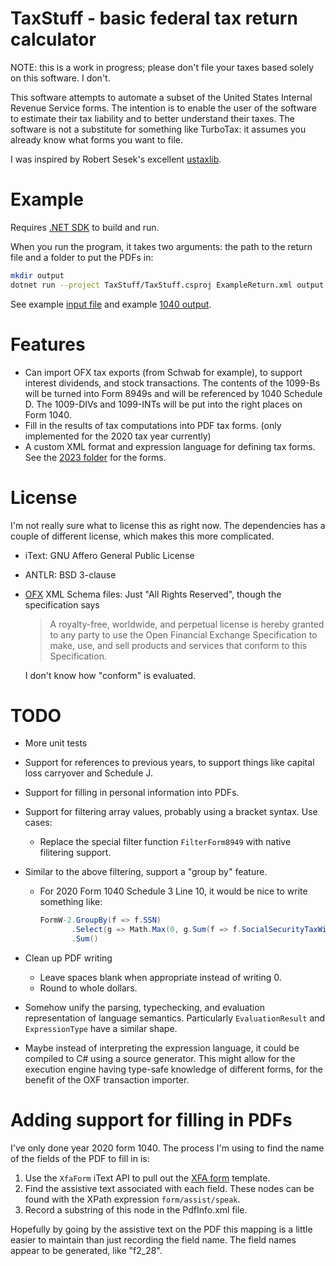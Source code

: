 
# TaxStuff - basic federal tax return calculator

NOTE: this is a work in progress; please don't file your taxes based solely on this software. I don't.

This software attempts to automate a subset of the United States Internal Revenue Service forms. The
intention is to enable the user of the software to estimate their tax liability and to better
understand their taxes. The software is not a substitute for something like TurboTax: it assumes you
already know what forms you want to file.

I was inspired by Robert Sesek's excellent [ustaxlib](https://github.com/rsesek/ustaxlib).

# Example

Requires [.NET SDK](https://dotnet.microsoft.com) to build and run.

When you run the program, it takes two arguments: the path to the return file
and a folder to put the PDFs in:

```bash
mkdir output
dotnet run --project TaxStuff/TaxStuff.csproj ExampleReturn.xml output
```

See example [input file](ExampleReturn.xml) and example
[1040 output](Example1040.pdf).

# Features

* Can import OFX tax exports (from Schwab for example), to support interest
  dividends, and stock transactions. The contents of the 1099-Bs will be turned
  into Form 8949s and will be referenced by 1040 Schedule D. The 1009-DIVs and
  1099-INTs will be put into the right places on Form 1040.
* Fill in the results of tax computations into PDF tax forms. (only implemented for the 2020 tax year currently)
* A custom XML format and expression language for defining tax forms. See the
  [2023 folder](./TaxStuff/2023/) for the forms.

# License

I'm not really sure what to license this as right now. The dependencies has a
couple of different license, which makes this more complicated.

* iText: GNU Affero General Public License
* ANTLR: BSD 3-clause
* [OFX](https://www.ofx.net/) XML Schema files: Just "All Rights Reserved",
  though the specification says
  > A royalty-free, worldwide, and perpetual
  > license is hereby granted to any party to use the Open Financial Exchange
  > Specification to make, use, and sell products and services that conform to
  > this Specification.

  I don't know how "conform" is evaluated.

# TODO

* More unit tests
* Support for references to previous years, to support things like capital loss
  carryover and Schedule J.
* Support for filling in personal information into PDFs.
* Support for filtering array values, probably using a bracket syntax. Use cases:
  * Replace the special filter function `FilterForm8949` with native filitering
     support.
* Similar to the above filtering, support a "group by" feature.
  * For 2020 Form 1040 Schedule 3 Line 10, it would be nice  to write something
      like:

      ```c#
      FormW-2.GroupBy(f => f.SSN)
             .Select(g => Math.Max(0, g.Sum(f => f.SocialSecurityTaxWithheld) - 8537.40))
             .Sum()
      ```

* Clean up PDF writing
  * Leave spaces blank when appropriate instead of writing 0.
  * Round to whole dollars.
* Somehow unify the parsing, typechecking, and evaluation representation of
  language semantics. Particularly `EvaluationResult` and `ExpressionType` have
  a similar shape.
* Maybe instead of interpreting the expression language, it could be compiled
  to C# using a source generator. This might allow for the execution engine
  having type-safe knowledge of different forms, for the benefit of the OXF
  transaction importer.

# Adding support for filling in PDFs

I've only done year 2020 form 1040. The process I'm using to find the name of the fields of the
PDF to fill in is:

1. Use the `XfaForm` iText API to pull out the [XFA form](https://en.wikipedia.org/wiki/XFA)
   template.
1. Find the assistive text associated with each field. These nodes can be found
   with the XPath expression `form/assist/speak`.
1. Record a substring of this node in the PdfInfo.xml file.

Hopefully by going by the assistive text on the PDF this mapping is a little
easier to maintain than just recording the field name. The field names appear
to be generated, like "f2_28".
